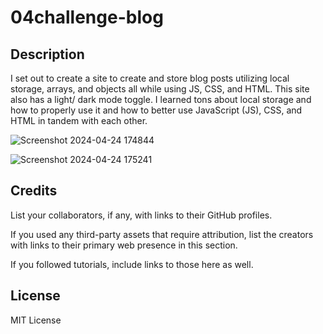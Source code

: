 # 04challenge-blog

## Description

I set out to create a site to create and store blog posts utilizing local storage, arrays, and objects all while using JS, CSS, and HTML.
This site also has a light/ dark mode toggle. I learned tons about local storage and how to properly use it and how to better use JavaScript (JS), CSS, and HTML in tandem with each  other. 


![Screenshot 2024-04-24 174844](https://github.com/NoahCalderwood/04challenge-blog/assets/76232069/db6ae131-505e-486f-b60d-5e5144c7d44a)

![Screenshot 2024-04-24 175241](https://github.com/NoahCalderwood/04challenge-blog/assets/76232069/d9bd823f-536e-4dc8-9b9d-7cd05cc3f49a)



## Credits

List your collaborators, if any, with links to their GitHub profiles.

If you used any third-party assets that require attribution, list the creators with links to their primary web presence in this section.

If you followed tutorials, include links to those here as well.

## License

MIT License



